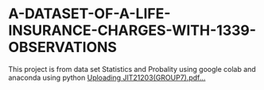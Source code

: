 # A-DATASET-OF-A-LIFE-INSURANCE-CHARGES-WITH-1339-OBSERVATIONS
This project is from data set Statistics  and Probality using google colab and anaconda using python 
[Uploading JIT21203(GROUP7).pdf…]()

